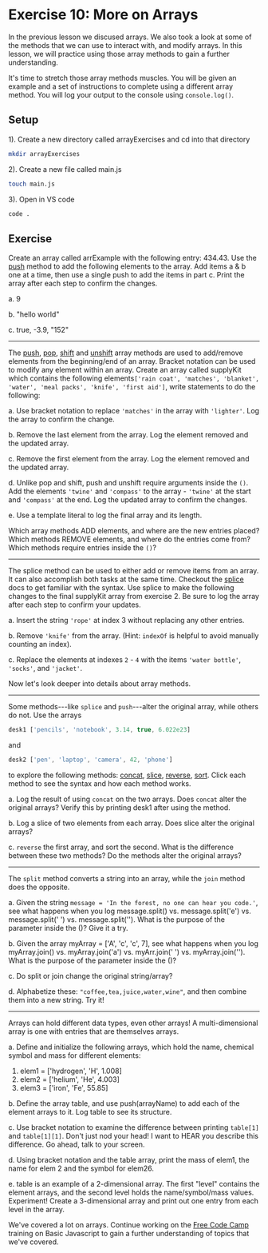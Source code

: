 # Exercise 10: More on Arrays

In the previous lesson we discused arrays. We also took a look at some of the methods that we can use to interact with, and modify arrays. In this lesson, we will practice using those array methods to gain a further understanding.

It's time to stretch those array methods muscles. You will be given an example and a set of instructions to complete using a different array method. You will log your output to the console using `console.log()`.

## Setup

1). Create a new directory called arrayExercises and cd into that directory

```sh
mkdir arrayExercises
```

2). Create a new file called main.js

```sh
touch main.js
```

3). Open in VS code

```sh
code .
```

## Exercise

Create an array called arrExample with the following entry: 434.43. Use the [push](https://developer.mozilla.org/en-US/docs/Web/JavaScript/Reference/Global_Objects/Array/push) method to add the following elements to the array.
Add items a & b one at a time, then use a single push to add the items in part c.
Print the array after each step to confirm the changes.

a. 9

b. "hello world"

c. true, -3.9, "152"

---

The [push](https://developer.mozilla.org/en-US/docs/Web/JavaScript/Reference/Global_Objects/Array/push), [pop](https://developer.mozilla.org/en-US/docs/Web/JavaScript/Reference/Global_Objects/Array/pop), [shift](https://developer.mozilla.org/en-US/docs/Web/JavaScript/Reference/Global_Objects/Array/shift) and [unshift](https://developer.mozilla.org/en-US/docs/Web/JavaScript/Reference/Global_Objects/Array/unshift) array methods are used to add/remove elements from the beginning/end of an array. Bracket notation can be used to modify any element within an array. Create an array called supplyKit which contains the following elements`['rain coat', 'matches', 'blanket', 'water', 'meal packs', 'knife', 'first aid']`, write statements to do the following:

a. Use bracket notation to replace `'matches'` in the array with `'lighter'`. Log the array to confirm the change.

b. Remove the last element from the array. Log the element removed and the updated array.

c. Remove the first element from the array. Log the element removed and the updated array.

d. Unlike pop and shift, push and unshift require arguments inside the ``()``. Add the elements `'twine'` and `'compass'` to the array - `'twine'` at the start and `'compass'` at the end. Log the updated array to confirm the changes.

e. Use a template literal to log the final array and its length.

Which array methods ADD elements, and where are the new entries placed? Which methods REMOVE elements, and where do the entries come from? Which methods require entries inside the ``()``?

---

The splice method can be used to either add or remove items from an array. It can also accomplish both tasks at the same time. Checkout the [splice](https://www.w3schools.com/jsref/jsref_splice.asp) docs to get familiar with the syntax. Use splice to make the following changes to the final supplyKit array from exercise 2. Be sure to log the array after each step to confirm your updates.

a. Insert the string `'rope'` at index 3 without replacing any other entries.

b. Remove `'knife'` from the array. (Hint: `indexOf` is helpful to avoid manually counting an index).

c. Replace the elements at indexes `2` - `4` with the items `'water bottle'`, ``'socks'``, and `'jacket'`.

Now let's look deeper into details about array methods.

---

Some methods---like `splice` and `push`---alter the original array, while others do not. Use the arrays

```js
desk1 ['pencils', 'notebook', 3.14, true, 6.022e23]
```

and

```js
desk2 ['pen', 'laptop', 'camera', 42, 'phone']
```

to explore the following methods: [concat](https://developer.mozilla.org/en-US/docs/Web/JavaScript/Reference/Global_Objects/Array/concat), [slice](https://developer.mozilla.org/en-US/docs/Web/JavaScript/Reference/Global_Objects/Array/slice), [reverse](https://developer.mozilla.org/en-US/docs/Web/JavaScript/Reference/Global_Objects/Array/reverse), [sort](https://developer.mozilla.org/en-US/docs/Web/JavaScript/Reference/Global_Objects/Array/sort). Click each method to see the syntax and how each method works.

a. Log the result of using `concat` on the two arrays. Does `concat` alter the original arrays? Verify this by printing desk1 after using the method.

b. Log a slice of two elements from each array. Does slice alter the original arrays?

c. `reverse` the first array, and sort the second. What is the difference between these two methods? Do the methods alter the original arrays?

---

The `split` method converts a string into an array, while the `join` method does the opposite.

a. Given the string `message = 'In the forest, no one can hear you code.'`, see what happens when you log message.split() vs. message.split('e') vs. message.split(' ') vs. message.split(''). What is the purpose of the parameter inside the ()?
Give it a try.

b. Given the array myArray = ['A', 'c', 'c', 7], see what happens when you log myArray.join() vs. myArray.join('a') vs. myArr.join(' ') vs. myArray.join(''). What is the purpose of the parameter inside the ()?

c. Do split or join change the original string/array?

d. Alphabetize these: `"coffee,tea,juice,water,wine"`, and then combine them into a new string. Try it!

---

Arrays can hold different data types, even other arrays! A multi-dimensional array is one with entries that are themselves arrays.

a. Define and initialize the following arrays, which hold the name, chemical symbol and mass for different elements:

1. elem1 = ['hydrogen', 'H', 1.008]
2. elem2 = ['helium', 'He', 4.003]
3. elem3 = ['iron', 'Fe', 55.85]

b. Define the array table, and use push(arrayName) to add each of the element arrays to it. Log table to see its structure.

c. Use bracket notation to examine the difference between printing `table[1]` and `table[1][1]`. Don't just nod your head! I want to HEAR you describe this difference. Go ahead, talk to your screen.

d. Using bracket notation and the table array, print the mass of elem1, the name for elem 2 and the symbol for elem26.

e. table is an example of a 2-dimensional array. The first "level" contains the element arrays, and the second level holds the name/symbol/mass values. Experiment! Create a 3-dimensional array and print out one entry from each level in the array.

We've covered a lot on arrays. Continue working on the [Free Code Camp](https://www.freecodecamp.org/learn/javascript-algorithms-and-data-structures/) training on Basic Javascript to gain a further understanding of topics that we've covered.
